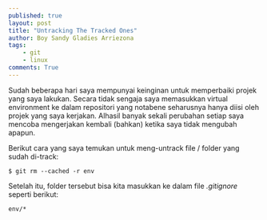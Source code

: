 ```yaml
---
published: true
layout: post
title: "Untracking The Tracked Ones"
author: Boy Sandy Gladies Arriezona
tags:
    - git
    - linux
comments: True
---
```


Sudah beberapa hari saya mempunyai keinginan untuk memperbaiki projek yang saya lakukan. Secara tidak sengaja saya memasukkan virtual environment ke dalam repositori yang notabene seharusnya hanya diisi oleh projek yang saya kerjakan. Alhasil banyak sekali perubahan setiap saya mencoba mengerjakan kembali (bahkan) ketika saya tidak mengubah apapun.

Berikut cara yang saya temukan untuk meng-untrack file / folder yang sudah di-track:

``` shell
$ git rm --cached -r env
```

Setelah itu, folder tersebut bisa kita masukkan ke dalam file *.gitignore* seperti berikut:

``` shell
env/*
```

